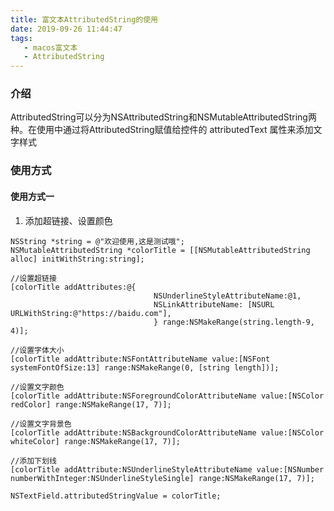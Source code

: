 ```yaml
---
title: 富文本AttributedString的使用
date: 2019-09-26 11:44:47
tags:
   - macos富文本
   - AttributedString
---
```


### 介绍
AttributedString可以分为NSAttributedString和NSMutableAttributedString两种。在使用中通过将AttributedString赋值给控件的 attributedText 属性来添加文字样式

### 使用方式

#### 使用方式一

1. 添加超链接、设置颜色
```object-c
NSString *string = @"欢迎使用,这是测试哦";
NSMutableAttributedString *colorTitle = [[NSMutableAttributedString alloc] initWithString:string];

//设置超链接
[colorTitle addAttributes:@{
                                NSUnderlineStyleAttributeName:@1,
                                NSLinkAttributeName: [NSURL URLWithString:@"https://baidu.com"],
                                } range:NSMakeRange(string.length-9, 4)];

//设置字体大小
[colorTitle addAttribute:NSFontAttributeName value:[NSFont systemFontOfSize:13] range:NSMakeRange(0, [string length])];

//设置文字颜色
[colorTitle addAttribute:NSForegroundColorAttributeName value:[NSColor redColor] range:NSMakeRange(17, 7)];

//设置文字背景色
[colorTitle addAttribute:NSBackgroundColorAttributeName value:[NSColor whiteColor] range:NSMakeRange(17, 7)];

//添加下划线
[colorTitle addAttribute:NSUnderlineStyleAttributeName value:[NSNumber numberWithInteger:NSUnderlineStyleSingle] range:NSMakeRange(17, 7)];

NSTextField.attributedStringValue = colorTitle;
```
